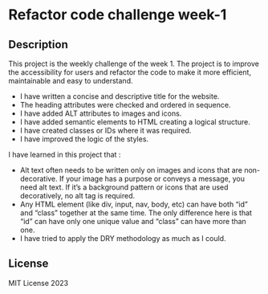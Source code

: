 # Refactor code challenge week-1
## Description

This project is the weekly challenge of the week 1.
The project is to improve the accessibility for users and refactor the code to make it more efficient, maintainable and easy to understand.
- I have written a concise and descriptive title for the website.
- The heading attributes were checked and ordered in sequence.
- I have added ALT attributes to images and icons. 
- I have added semantic elements to HTML creating a logical structure.
- I have created classes or IDs where it was required.
- I have improved the logic of the styles.

I have learned in this project that :

- Alt text often needs to be written only on images and icons that are non-decorative. If your image has a purpose or conveys a message, you need alt text. If it’s a background pattern or icons that are used decoratively, no alt tag is required.
- Any HTML element (like div, input, nav, body, etc) can have both “id” and “class” together at the same time. The only difference here is that “id” can have only one unique value and “class” can have more than one.
- I have tried to apply the DRY methodology as much as I could.

## License

MIT License 2023


